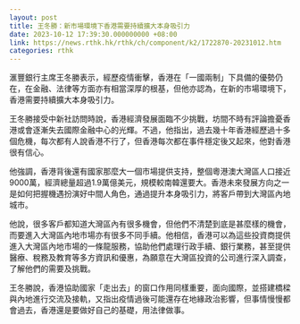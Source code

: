 ```yaml
---
layout: post
title: 王冬勝：新市場環境下香港需要持續擴大本身吸引力
date: 2023-10-12 17:39:30.000000000 +08:00
link: https://news.rthk.hk/rthk/ch/component/k2/1722870-20231012.htm
categories: rthk
---
```


滙豐銀行主席王冬勝表示，經歷疫情衝擊，香港在「一國兩制」下具備的優勢仍在，在金融、法律等方面亦有相當深厚的根基，但他亦認為，在新的市場環境下，香港需要持續擴大本身吸引力。 

王冬勝接受中新社訪問時說，香港經濟發展面臨不少挑戰，坊間不時有評論擔憂香港或會逐漸失去國際金融中心的光輝。不過，他指出，過去幾十年香港經歷過十多個危機，每次都有人說香港不行了，但香港每次都在事件穩定後又起來，他對香港很有信心。 

他強調，香港背後還有國家那麼大一個市場提供支持，整個粵港澳大灣區人口接近9000萬，經濟總量超過1.9萬億美元，規模較南韓還要大。香港未來發展方向之一是如何把握機遇扮演好中間人角色，通過提升本身吸引力，將客戶帶到大灣區內地城市。

他說，很多客戶都知道大灣區內有很多機會，但他們不清楚到底是甚麼樣的機會，而要進入大灣區內地市場亦有很多不同手續。他相信，香港可以為這些投資商提供進入大灣區內地市場的一條龍服務，協助他們處理行政手續、銀行業務，甚至提供醫療、稅務及教育等多方資訊和優惠，為願意在大灣區投資的公司進行深入調查，了解他們的需要及挑戰。

王冬勝說，香港協助國家「走出去」的窗口作用同樣重要，面向國際，並搭建橋樑與內地進行交流及接軌，又指出疫情過後可能還存在地緣政治影響，但事情慢慢都會過去，香港還是要做好自己的基礎，用法律做事。
